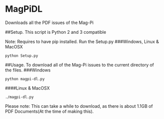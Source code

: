 # MagPiDL
Downloads all the PDF issues of the Mag-Pi

##Setup.
This script is Python 2 and 3 compatible

Note: Requires to have pip installed.
Run the Setup.py
###Windows, Linux & MacOSX
```
python Setup.py
```
##Usage.
To download all of the Mag-Pi issues to the current directory of the files.
###Windows
```
python magpi-dl.py
```
####Linux & MacOSX
```
./magpi-dl.py
```
Please note: This can take a while to download, as there is about 1.1GB of PDF Documents(At the time of making this).
